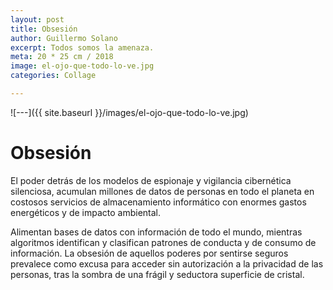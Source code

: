 ```yaml
---
layout: post
title: Obsesión
author: Guillermo Solano
excerpt: Todos somos la amenaza.
meta: 20 * 25 cm / 2018
image: el-ojo-que-todo-lo-ve.jpg
categories: Collage

---
```


![---]({{ site.baseurl }}/images/el-ojo-que-todo-lo-ve.jpg)

# Obsesión

El poder detrás de los modelos de espionaje y vigilancia cibernética silenciosa, acumulan millones de datos de personas en todo el planeta en costosos servicios de almacenamiento informático con enormes gastos energéticos y de impacto ambiental.

Alimentan bases de datos con información de todo el mundo, mientras algoritmos identifican y clasifican patrones de conducta y de consumo de información. La obsesión de aquellos poderes por sentirse seguros prevalece como excusa para acceder sin autorización a la privacidad de las personas, tras la sombra de una frágil y seductora superficie de cristal.
